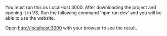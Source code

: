 You must run this os LocalHost 3000.
After downloading the project and opening it in VS, Run the following command 'npm run dev' and you will be able to use the website.

Open [http://localhost:3000](http://localhost:3000) with your browser to see the result.


